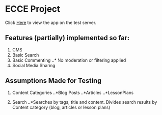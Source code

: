 ECCE Project
============

Click [Here](https://ecc-test.herokuapp.com/) to view the app on the test server.

Features (partially) implemented so far:
----------------------------
1. CMS
2. Basic Search
3. Basic Commenting
..* No moderation or filtering applied
4. Social Media Sharing

Assumptions Made for Testing
----------------------------
1. Content Categories
..*Blog Posts
..*Articles
..*LessonPlans

2. Search
..*Searches by tags, title and content. Divides search results by Content category (blog, articles or lesson plans)





